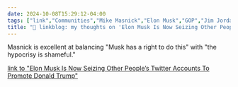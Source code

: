 ```yaml
---
date: 2024-10-08T15:29:12-04:00
tags: ["link","Communities","Mike Masnick","Elon Musk","GOP","Jim Jordan"]
title: "🔗 linkblog: my thoughts on 'Elon Musk Is Now Seizing Other People’s Twitter Accounts To Promote Donald Trump'"
---
```

Masnick is excellent at balancing "Musk has a right to do this" with "the hypocrisy is shameful."

[link to "Elon Musk Is Now Seizing Other People’s Twitter Accounts To Promote Donald Trump"](https://www.techdirt.com/2024/10/08/elon-musk-is-now-seizing-other-peoples-twitter-accounts-to-promote-donald-trump/)